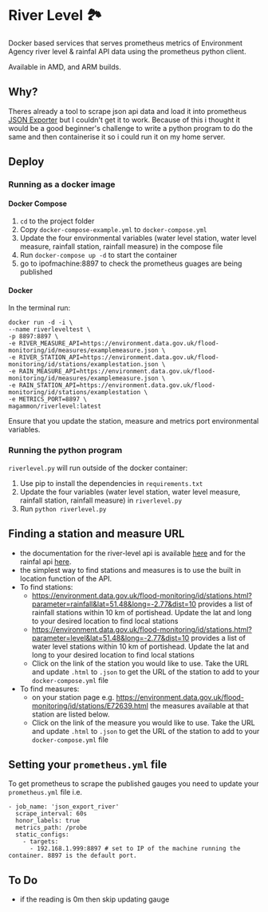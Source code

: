 # River Level 🏞️
Docker based services that serves prometheus metrics of Environment Agency river level & rainfal API data using the prometheus python client.

Available in AMD, and ARM builds.
## Why?
Theres already a tool to scrape json api data and load it into prometheus [JSON Exporter](https://github.com/prometheus-community/json_exporter) but I couldn't get it to work. Because of this i thought it would be a good beginner's challenge to write a python program to do the same and then containerise it so i could run it on my home server.

## Deploy
### Running as a docker image
#### Docker Compose
1. `cd` to the project folder
1. Copy `docker-compose-example.yml` to `docker-compose.yml`
1. Update the four environmental variables (water level station, water level measure, rainfall station, rainfall measure) in the compose file 
1. Run `docker-compose up -d` to start the container
1. go to ipofmachine:8897 to check the prometheus guages are being published
#### Docker
In the terminal run:
```
docker run -d -i \
--name riverleveltest \
-p 8897:8897 \
-e RIVER_MEASURE_API=https://environment.data.gov.uk/flood-monitoring/id/measures/examplemeasure.json \
-e RIVER_STATION_API=https://environment.data.gov.uk/flood-monitoring/id/stations/examplestation.json \
-e RAIN_MEASURE_API=https://environment.data.gov.uk/flood-monitoring/id/measures/examplemeasure.json \
-e RAIN_STATION_API=https://environment.data.gov.uk/flood-monitoring/id/stations/examplestation \
-e METRICS_PORT=8897 \
magammon/riverlevel:latest
```
Ensure that you update the station, measure and metrics port environmental variables.

### Running the python program
 `riverlevel.py` will run outside of the docker container:
 1. Use pip to install the dependencies in `requirements.txt`
 2. Update the four variables (water level station, water level measure, rainfall station, rainfall measure) in `riverlevel.py`
 3. Run `python riverlevel.py`

## Finding a station and measure URL
- the documentation for the river-level api is available [here](https://environment.data.gov.uk/flood-monitoring/doc/reference) and for the rainfal api [here](https://environment.data.gov.uk/flood-monitoring/doc/rainfall).
- the simplest way to find stations and measures is to use the built in location function of the API.
- To find stations:
    - https://environment.data.gov.uk/flood-monitoring/id/stations.html?parameter=rainfall&lat=51.48&long=-2.77&dist=10 provides a list of rainfall stations within 10 km of portishead. Update the lat and long to your desired location to find local stations
    - https://environment.data.gov.uk/flood-monitoring/id/stations.html?parameter=level&lat=51.48&long=-2.77&dist=10 provides a list of water level stations within 10 km of portishead. Update the lat and long to your desired location to find local stations
    - Click on the link of the station you would like to use. Take the URL and update `.html` to `.json` to get the URL of the station to add to your `docker-compose.yml` file
- To find measures:
    - on your station page e.g. https://environment.data.gov.uk/flood-monitoring/id/stations/E72639.html the measures available at that station are listed below.
    - Click on the link of the measure you would like to use. Take the URL and update `.html` to `.json` to get the URL of the station to add to your `docker-compose.yml` file

## Setting your `prometheus.yml` file
To get prometheus to scrape the published gauges you need to update your `prometheus.yml` file i.e.

```
- job_name: 'json_export_river'
  scrape_interval: 60s
  honor_labels: true
  metrics_path: /probe
  static_configs:
    - targets:
      - 192.168.1.999:8897 # set to IP of the machine running the container. 8897 is the default port.
```

## To Do
- if the reading is 0m then skip updating gauge

